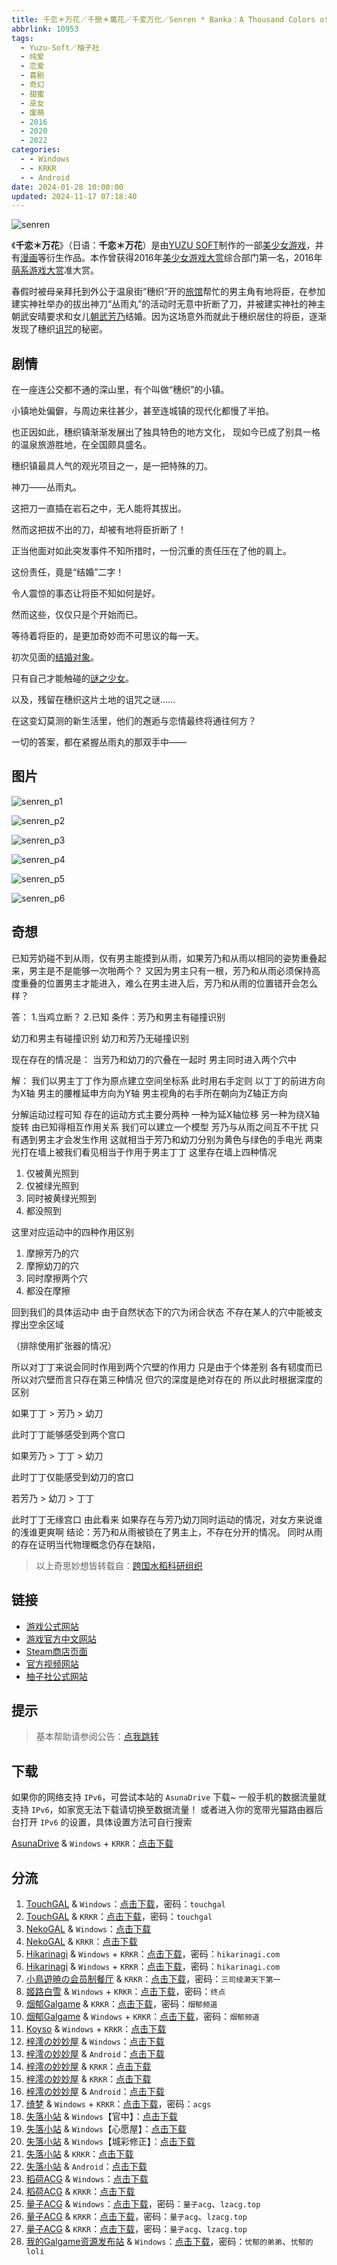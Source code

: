 ```yaml
---
title: 千恋＊万花／千戀＊萬花／千変万化／Senren * Banka：A Thousand Colors of Love
abbrlink: 10953
tags:
  - Yuzu-Soft／柚子社
  - 纯爱
  - 恋爱
  - 喜剧
  - 奇幻
  - 甜蜜
  - 巫女
  - 废萌
  - 2016
  - 2020
  - 2022
categories:
  - - Windows
  - - KRKR
  - - Android
date: 2024-01-28 10:00:00
updated: 2024-11-17 07:18:40
---
```


![senren](https://static.saop.cc/vns/img/senren.webp)

《**千恋＊万花**》（日语：**千恋＊万花**）是由[YUZU SOFT](https://mzh.moegirl.org.cn/YUZU_SOFT)制作的一部[美少女游戏](https://mzh.moegirl.org.cn/美少女游戏)，并有[漫画](https://mzh.moegirl.org.cn/漫画)等衍生作品。本作曾获得2016年[美少女游戏大赏](https://mzh.moegirl.org.cn/美少女游戏大赏)综合部门第一名，2016年[萌系游戏大赏](https://mzh.moegirl.org.cn/萌系游戏大赏)准大赏。

<!-- more -->

春假时被母亲拜托到外公于温泉街“穗织”开的[旅馆](https://mzh.moegirl.org.cn/旅馆)帮忙的男主角有地将臣，在参加建实神社举办的拔出神刀“丛雨丸”的活动时无意中折断了刀，并被建实神社的神主朝武安晴要求和女儿[朝武芳乃](https://mzh.moegirl.org.cn/朝武芳乃)结婚。因为这场意外而就此于穗织居住的将臣，逐渐发现了穗织[诅咒](https://mzh.moegirl.org.cn/诅咒)的秘密。

## 剧情

在一座连公交都不通的深山里，有个叫做“穗织”的小镇。

小镇地处偏僻，与周边来往甚少，甚至连城镇的现代化都慢了半拍。

也正因如此，穗织镇渐渐发展出了独具特色的地方文化，
现如今已成了别具一格的温泉旅游胜地，在全国颇具盛名。

穗织镇最具人气的观光项目之一，是一把特殊的刀。

神刀——丛雨丸。

这把刀一直插在岩石之中，无人能将其拔出。

然而这把拔不出的刀，却被有地将臣折断了！

正当他面对如此突发事件不知所措时，一份沉重的责任压在了他的肩上。

这份责任，竟是“结婚”二字！

令人震惊的事态让将臣不知如何是好。

然而这些，仅仅只是个开始而已。

等待着将臣的，是更加奇妙而不可思议的每一天。

初次见面的[结婚对象](https://mzh.moegirl.org.cn/朝武芳乃)。

只有自己才能触碰的[谜之少女](https://mzh.moegirl.org.cn/丛雨)。

以及，残留在穗织这片土地的诅咒之谜……

在这变幻莫测的新生活里，他们的邂逅与恋情最终将通往何方？

一切的答案，都在紧握丛雨丸的那双手中——

## 图片

![senren_p1](https://static.saop.cc/vns/img/senren_p1.webp)

![senren_p2](https://static.saop.cc/vns/img/senren_p2.webp)

![senren_p3](https://static.saop.cc/vns/img/senren_p3.webp)

![senren_p4](https://static.saop.cc/vns/img/senren_p4.webp)

![senren_p5](https://static.saop.cc/vns/img/senren_p5.webp)

![senren_p6](https://static.saop.cc/vns/img/senren_p6.webp)

## 奇想

已知芳奶碰不到从雨，仅有男主能摸到从雨，如果芳乃和从雨以相同的姿势重叠起来，男主是不是能够一次啪两个？
又因为男主只有一根，芳乃和从雨必须保持高度重叠的位置男主才能进入，难么在男主进入后，芳乃和从雨的位置错开会怎么样？

答：
1.当鸡立断？
2.已知 条件：芳乃和男主有碰撞识别

幼刀和男主有碰撞识别
幼刀和芳乃无碰撞识别

现在存在的情况是：
当芳乃和幼刀的穴叠在一起时
男主同时进入两个穴中

解：
我们以男主丁丁作为原点建立空间坐标系
此时用右手定则
以丁丁的前进方向为X轴
男主的腰椎延申方向为Y轴
男主视角的右手所在朝向为Z轴正方向

分解运动过程可知
存在的运动方式主要分两种
一种为延X轴位移
另一种为绕X轴旋转
由已知得相互作用关系
我们可以建立一个模型
芳乃与从雨之间互不干扰
只有遇到男主才会发生作用
这就相当于芳乃和幼刀分别为黄色与绿色的手电光
两束光打在墙上被我们看见相当于作用于男主丁丁
这里存在墙上四种情况

1. 仅被黄光照到
2. 仅被绿光照到
3. 同时被黄绿光照到
4. 都没照到

这里对应运动中的四种作用区别

1. 摩擦芳乃的穴
2. 摩擦幼刀的穴
3. 同时摩擦两个穴
4. 都没在摩擦

回到我们的具体运动中
由于自然状态下的穴为闭合状态
不存在某人的穴中能被支撑出空余区域

（排除使用扩张器的情况）

所以对丁丁来说会同时作用到两个穴壁的作用力
只是由于个体差别 各有韧度而已
所以对穴壁而言只存在第三种情况
但穴的深度是绝对存在的
所以此时根据深度的区别

如果丁丁 > 芳乃 > 幼刀

此时丁丁能够感受到两个宫口

如果芳乃 > 丁丁 > 幼刀

此时丁丁仅能感受到幼刀的宫口

若芳乃 > 幼刀 > 丁丁

此时丁丁无缘宫口
由此看来 如果存在与芳乃幼刀同时运动的情况，对女方来说谁的浅谁更爽啊
结论：芳乃和从雨被锁在了男主上，不存在分开的情况。
同时从雨的存在证明当代物理概念仍存在缺陷，

> 以上奇思妙想皆转载自：[跨国水稻科研组织](https://t.me/c/1987072542/3481)

## 链接

- [游戏公式网站](http://www.yuzu-soft.com/products/senren/index.html)
- [游戏官方中文网站](http://hikarifield.co.jp/senren/index.html)
- [Steam商店页面](https://store.steampowered.com/app/1144400)
- [官方视频网站](http://www.yuzu-soft.com/products/senren/movie.html)
- [柚子社公式网站](http://www.yuzu-soft.com/)

## 提示

> 基本帮助请参阅公告：[点我跳转](/p/announcement/)

## 下载

如果你的网络支持 `IPv6`，可尝试本站的 `AsunaDrive` 下载~
一般手机的数据流量就支持 `IPv6`，如家宽无法下载请切换至数据流量！
或者进入你的宽带光猫路由器后台打开 `IPv6` 的设置，具体设置方法可自行搜索

[AsunaDrive](https://drive.saop.cc/) & `Windows` + `KRKR`：[点击下载](https://drive.saop.cc/VNS/%E5%8D%83%E6%81%8B%E4%B8%87%E8%8A%B1)

## 分流

1. [TouchGAL](https://touchgal.net/) & `Windows`：[点击下载](https://pan.touchgal.net/s/6X8Hp)，密码：`touchgal`
2. [TouchGAL](https://touchgal.net/) & `KRKR`：[点击下载](https://pan.touchgal.net/s/wpwtv)，密码：`touchgal`
3. [NekoGAL](https://www.nekogal.com/) & `Windows`：[点击下载](https://pan.nekogal.top/s/nxs4)
4. [NekoGAL](https://www.nekogal.com/) & `KRKR`：[点击下载](https://pan.nekogal.top/s/0KyUV)
5. [Hikarinagi](https://www.hikarinagi.com/) & `Windows` + `KRKR`：[点击下载](https://pan.himoe.uk/s/KGGUv)，密码：`hikarinagi.com`
6. [Hikarinagi](https://www.hikarinagi.com/) & `Windows` + `KRKR`：[点击下载](https://pan.himoe.uk/s/wOXtz)，密码：`hikarinagi.com`
7. [小鳥遊暁の会员制餐厅](https://t-satoru.top/) & `KRKR`：[点击下载](https://pan.t-satoru.top/d/ode5/Galgames/%E3%80%90%E8%87%AA%E5%B0%81%E5%8C%85%E3%80%91%E5%8E%9F%E5%88%9B%E4%BD%9C%E5%93%81/%E5%8D%83%E6%81%8B%E4%B8%87%E8%8A%B1/v3_%E5%9F%8E%E5%BD%A9%E5%AD%A6%E5%9B%AD_%E5%AE%98%E4%B8%AD_%E5%8D%83%E6%81%8B%E4%B8%87%E8%8A%B1_od.rar)，密码：`三司绫濑天下第一`
8. [姬路白雪](https://jlbx.xyz/) & `Windows` + `KRKR`：[点击下载](https://pan.jlbx.xyz/?s=%E5%8D%83%E6%81%8B%E4%B8%87%E8%8A%B1)，密码：`终点`
9. [烟郁Galgame](https://yanyugal.top/) & `KRKR`：[点击下载](https://yanyugal.top/d/disk1/%E5%B0%8F%E5%B0%8F%E7%9A%84%E5%88%86%E4%BA%AB%EF%BC%88PC%EF%BC%86%E5%AE%89%E5%8D%93%EF%BC%89/%E5%AE%89%E5%8D%93/krkr/%E6%9F%9A%E5%AD%90%E7%A4%BE/%E5%8D%83%E6%81%8B%EF%BC%8A%E4%B8%87%E8%8A%B1.7z)，密码：`烟郁频道`
10. [烟郁Galgame](https://yanyugal.top/) & `Windows` + `KRKR`：[点击下载](https://yanyugal.top/d/disk1/%5B%E4%BC%9A%E7%A4%BE%5D%5B%E5%90%88%E9%9B%86%5DGalgame/%E6%9F%9A%E5%AD%90%E7%A4%BE/%E5%8D%83%E6%81%8B%E4%B8%87%E8%8A%B1.zip)，密码：`烟郁频道`
11. [Koyso](https://koyso.com/) & `Windows` + `KRKR`：[点击下载](https://koyso.com/game/199)
12. [梓澪の妙妙屋](https://zi0.cc/) & `Windows`：[点击下载](https://zi0.cc/d/%60%E3%80%90%E5%90%88%E9%9B%86%E7%B3%BB%E5%88%97%E3%80%91/%E3%80%90PC%2BKR%E3%80%91YUZUSOFT%20SOUR%20%E6%9F%9A%E5%AD%90%E7%A4%BE%E5%90%88%E9%9B%86//%E3%80%90%E5%AE%98%E4%B8%AD%E3%80%91%E5%8D%83%E6%81%8B%EF%BC%8A%E4%B8%87%E8%8A%B1.rar?sign=_F52s-_heb7fAy-s6Dn2IxzPqkTgnwtnPmexu4AjWns=:0)
13. [梓澪の妙妙屋](https://zi0.cc/) & `Android`：[点击下载](https://zi0.cc/d/%60%E3%80%90%E5%BD%92%20%E6%A1%A3%E3%80%91/%E3%80%90%E5%AE%89%E5%8D%93%E5%90%88%E9%9B%86%E3%80%91/014/%E5%8D%83%E6%81%8B%E4%B8%87%E8%8A%B1.apk?sign=CwSw-9c3Y6h3g1t5QnuTJyt5us3B2M_uxccFzNGP49s=:0)
14. [梓澪の妙妙屋](https://zi0.cc/) & `KRKR`：[点击下载](https://zi0.cc/d/%2C%E3%80%90ADV-%E5%86%92%E9%99%A9%E6%B8%B8%E6%88%8F%E3%80%91/%E3%80%90PC%2B%E5%AE%89%E5%8D%93%E3%80%91%E5%8D%83%E6%81%8B%E4%B8%87%E8%8A%B1/%E5%8D%83%E6%81%8B%EF%BC%8A%E4%B8%87%E8%8A%B1-krkr.zip?sign=U97BWrW75-gw3t-W4jZdC9L1u1pWh0Li9QBqdF7A9_Y=:0)
15. [梓澪の妙妙屋](https://zi0.cc/) & `KRKR`：[点击下载](https://zi0.cc/d/%60%E3%80%90%E5%90%88%E9%9B%86%E7%B3%BB%E5%88%97%E3%80%91/%E3%80%90PC%2BKR%E3%80%91YUZUSOFT%20SOUR%20%E6%9F%9A%E5%AD%90%E7%A4%BE%E5%90%88%E9%9B%86/KRKR/%E5%8D%83%E6%81%8B%EF%BC%8A%E4%B8%87%E8%8A%B1.rar?sign=FtYfktsa9_LQzYrpL4YLRrKxfWGcS-kmhIN4sds-qrs=:0)
16. [梓澪の妙妙屋](https://zi0.cc/) & `Android`：[点击下载](https://zi0.cc/d/.%E3%80%90%E5%A4%8F%E9%A3%8E%E3%80%91/.%E3%80%90%E5%A4%8F%E9%A3%8E-1%E3%80%91/%E5%AE%89%E5%8D%93/APK/%E5%8D%83%E6%81%8B%E4%B8%87%E8%8A%B1.apk?sign=VKImkmFwAG7z9o10OJn3RYeqfuPBebTbtrZckQjmhSE=:0)
17. [绮梦](https://acgs.one/) & `Windows` + `KRKR`：[点击下载](https://acgs.one/game/19.html)，密码：`acgs`
18. [失落小站](https://www.shinnku.com/) & `Windows`【官中】：[点击下载](https://www.shinnku.com/api/download/0/win/%E5%8D%83%E6%81%8B%E4%B8%87%E8%8A%B1/%E5%8D%83%E6%81%8B%E4%B8%87%E8%8A%B1(%E5%AE%98%E4%B8%AD).7z)
19. [失落小站](https://www.shinnku.com/) & `Windows`【心愿屋】：[点击下载](https://www.shinnku.com/api/download/0/win/%E5%8D%83%E6%81%8B%E4%B8%87%E8%8A%B1/%E5%8D%83%E6%81%8B%E4%B8%87%E8%8A%B1(%E5%BF%83%E6%84%BF%E5%B1%8B).7z)
20. [失落小站](https://www.shinnku.com/) & `Windows`【城彩修正】：[点击下载](https://www.shinnku.com/api/download/0/win/%E5%8D%83%E6%81%8B%E4%B8%87%E8%8A%B1/%E5%8D%83%E6%81%8B%E4%B8%87%E8%8A%B1(%E5%9F%8E%E5%BD%A9%E4%BF%AE%E6%AD%A3).7z)
21. [失落小站](https://www.shinnku.com/) & `KRKR`：[点击下载](https://www.shinnku.com/api/download/0/krkr/%E3%80%90krkr%E3%80%91%E5%8D%83%E6%81%8B%E4%B8%87%E8%8A%B1.7z)
22. [失落小站](https://www.shinnku.com/) & `Android`：[点击下载](https://www.shinnku.com/api/download/0/apk/%E5%86%B7%E7%8B%90/1001-1500/1322-%E5%8D%83%E6%81%8B%E4%B8%87%E8%8A%B1.apk)
23. [稻荷ACG](https://amoebi.com/) & `Windows`：[点击下载](https://sakustar.com/art/112)
24. [稻荷ACG](https://amoebi.com/) & `KRKR`：[点击下载](https://sakustar.com/art/575)
25. [量子ACG](https://lzacg.org/) & `Windows`：[点击下载](https://lzacg.org/929)，密码：`量子acg`、`lzacg.top`
26. [量子ACG](https://lzacg.org/) & `KRKR`：[点击下载](https://lzacg.org/956)，密码：`量子acg`、`lzacg.top`
27. [量子ACG](https://lzacg.org/) & `KRKR`：[点击下载](https://lzacg.org/2423)，密码：`量子acg`、`lzacg.top`
28. [我的Galgame资源发布站](https://www.ttloli.com/) & `Windows`：[点击下载](https://www.ttloli.com/qianlianwanhua.html)，密码：`忧郁的弟弟`、`忧郁的loli`
